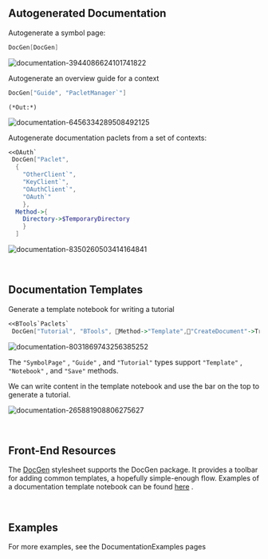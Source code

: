 <a id="autogenerated-documentation" style="width:0;height:0;margin:0;padding:0;">&zwnj;</a>

## Autogenerated Documentation

Autogenerate a symbol page:

```mathematica
DocGen[DocGen]
```

![documentation-3944086624101741822](./img/documentation-3944086624101741822.png)

Autogenerate an overview guide for a context

```mathematica
DocGen["Guide", "PacletManager`"]
```

    (*Out:*)
    
![documentation-6456334289508492125](./img/documentation-6456334289508492125.png)

Autogenerate documentation paclets from a set of contexts:

```mathematica
<<OAuth` 
 DocGen["Paclet", 
  {
    "OtherClient`",
    "KeyClient`",
    "OAuthClient`",
    "OAuth`"
    },
  Method->{
    Directory->$TemporaryDirectory
    }
  ]
```

![documentation-8350260503414164841](./img/documentation-8350260503414164841.png)

<a id="documentation-templates" style="width:0;height:0;margin:0;padding:0;">&zwnj;</a>

## Documentation Templates

Generate a template notebook for writing a tutorial

```mathematica
<<BTools`Paclets` 
 DocGen["Tutorial", "BTools", Method->"Template","CreateDocument"->True]
```

![documentation-8031869743256385252](./img/documentation-8031869743256385252.png)

The  ```"SymbolPage"``` ,  ```"Guide"``` , and  ```"Tutorial"```  types support  ```"Template"``` ,  ```"Notebook"``` , and  ```"Save"```  methods.

We can write content in the template notebook and use the bar on the top to generate a tutorial.

![documentation-265881908806275627](./img/documentation-265881908806275627.png)

<a id="frontend-resources" style="width:0;height:0;margin:0;padding:0;">&zwnj;</a>

## Front-End Resources

The  [DocGen](https://github.com/b3m2a1/mathematica-BTools/blob/master/FrontEnd/StyleSheets/BTools/DocGen.nb)  stylesheet supports the DocGen package. It provides a toolbar for adding common templates, a hopefully simple-enough flow. Examples of a documentation template notebook can be found  [here](Notebook-DocGen.nb) .

<a id="examples" style="width:0;height:0;margin:0;padding:0;">&zwnj;</a>

## Examples

For more examples, see the DocumentationExamples pages